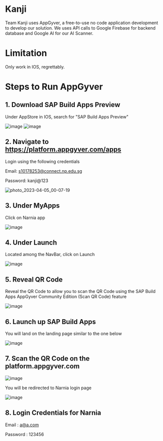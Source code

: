 # Kanji
Team Kanji uses AppGyver, a free-to-use no code application development to develop our solution. We uses API calls to Google Firebase for backend database and Google AI for our AI Scanner.

# Limitation 
Only work in IOS, regrettably.

# Steps to Run AppGyver

## 1. Download SAP Build Apps Preview
Under AppStore in IOS, search for "SAP Build Apps Preview"


![image](https://user-images.githubusercontent.com/41318224/229862700-aa4ed951-efb2-4cc3-a521-3971a62e5751.png)
![image](https://user-images.githubusercontent.com/41318224/229862872-5267ba82-8bcb-4d07-8fc6-0d94e08645ff.png)

## 2. Navigate to https://platform.appgyver.com/apps
Login using the following credentials


Email: s10178253@connect.np.edu.sg


Password: kanji@123


![photo_2023-04-05_00-07-19](https://user-images.githubusercontent.com/41318224/229863210-d991b688-189e-4d1f-82cd-51f13866858b.jpg)

## 3. Under MyApps
Click on Narnia app


![image](https://user-images.githubusercontent.com/41318224/229864143-3f89db4b-cd71-4bce-a2f6-ab9a0d83039b.png)

## 4. Under Launch
Located among the NavBar, click on Launch 


![image](https://user-images.githubusercontent.com/41318224/229864405-a17142fc-7487-429b-915b-5d0b8b357450.png)

## 5. Reveal QR Code
Reveal the QR Code to allow you to scan the QR Code using the SAP Build Apps AppGyver Community Edition (Scan QR Code) feature


![image](https://user-images.githubusercontent.com/41318224/229864689-a8cbcfcc-ed79-4fb9-8642-d534463dda76.png)

## 6. Launch up SAP Build Apps
You will land on the landing page similar to the one below


![image](https://user-images.githubusercontent.com/41318224/229865174-fc757f4e-9f53-4473-bcdd-515badce5c13.png)

## 7. Scan the QR Code on the platform.appgyver.com
![image](https://user-images.githubusercontent.com/41318224/229865626-d9583d4d-c256-44d0-9614-092e04df1e72.png)


You will be redirected to Narnia login page


![image](https://user-images.githubusercontent.com/41318224/229865677-b4ed9651-fde2-4e98-abeb-7cdaf6bc2c17.png)

## 8. Login Credentials for Narnia
Email : a@a.com


Password : 123456


